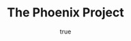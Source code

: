 ---
title: "The Phoenix Project"
bookCover: "/assets/book-covers/the-phoenix-project.jpg"
slug: "the-phoenix-project"
bookAuthor: "Gene Kim"
rating: 10
done: false
amazonLink: ""
author:
  name: Rico Trebeljahr
  picture: "/assets/blog/profile.jpeg"
---